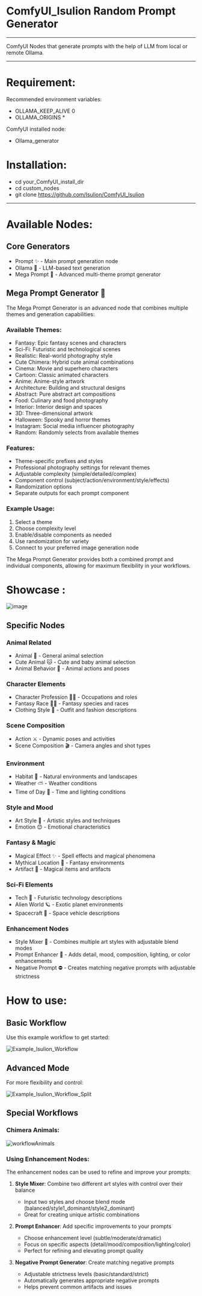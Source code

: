 # ComfyUI_Isulion Random Prompt Generator

--------------

ComfyUI Nodes that generate prompts with the help of LLM from local or remote Ollama.

--------------

# Requirement:

Recommended environment variables:
- OLLAMA_KEEP_ALIVE  	0
- OLLAMA_ORIGINS		*

ComfyUI installed node:
- Ollama_generator 

# Installation:

- cd your_ComfyUI_install_dir
- cd custom_nodes
- git clone https://github.com/Isulion/ComfyUI_Isulion

--------------

# Available Nodes:

## Core Generators
- Prompt  ✨ - Main prompt generation node
- Ollama  🤖 - LLM-based text generation
- Mega Prompt 🎯 - Advanced multi-theme prompt generator

## Mega Prompt Generator 🎯
The Mega Prompt Generator is an advanced node that combines multiple themes and generation capabilities:

### Available Themes:
- Fantasy: Epic fantasy scenes and characters
- Sci-Fi: Futuristic and technological scenes
- Realistic: Real-world photography style
- Cute Chimera: Hybrid cute animal combinations
- Cinema: Movie and superhero characters
- Cartoon: Classic animated characters
- Anime: Anime-style artwork
- Architecture: Building and structural designs
- Abstract: Pure abstract art compositions
- Food: Culinary and food photography
- Interior: Interior design and spaces
- 3D: Three-dimensional artwork
- Halloween: Spooky and horror themes
- Instagram: Social media influencer photography
- Random: Randomly selects from available themes

### Features:
- Theme-specific prefixes and styles
- Professional photography settings for relevant themes
- Adjustable complexity (simple/detailed/complex)
- Component control (subject/action/environment/style/effects)
- Randomization options
- Separate outputs for each prompt component

### Example Usage:
1. Select a theme
2. Choose complexity level
3. Enable/disable components as needed
4. Use randomization for variety
5. Connect to your preferred image generation node

The Mega Prompt Generator provides both a combined prompt and individual components, allowing for maximum flexibility in your workflows.

# Showcase : 
![image](https://github.com/user-attachments/assets/56d69f0a-d840-42de-93ef-5378293263ee)



## Specific Nodes

### Animal Related
- Animal 🦁 - General animal selection
- Cute Animal 🐱 - Cute and baby animal selection
- Animal Behavior 🦊 - Animal actions and poses

### Character Elements
- Character Profession 👨‍🍳 - Occupations and roles
- Fantasy Race 🧝‍♂️ - Fantasy species and races
- Clothing Style 👔 - Outfit and fashion descriptions

### Scene Composition
- Action ⚔️ - Dynamic poses and activities
- Scene Composition 🎬 - Camera angles and shot types

### Environment
- Habitat 🌲 - Natural environments and landscapes
- Weather ⛅ - Weather conditions
- Time of Day 🌅 - Time and lighting conditions

### Style and Mood
- Art Style 🎨 - Artistic styles and techniques
- Emotion 😊 - Emotional characteristics

### Fantasy & Magic
- Magical Effect ✨ - Spell effects and magical phenomena
- Mythical Location 🏰 - Fantasy environments
- Artifact 📿 - Magical items and artifacts

### Sci-Fi Elements
- Tech 🤖 - Futuristic technology descriptions
- Alien World 🪐 - Exotic planet environments
- Spacecraft 🚀 - Space vehicle descriptions

### Enhancement Nodes
- Style Mixer 🎨 - Combines multiple art styles with adjustable blend modes
- Prompt Enhancer 📝 - Adds detail, mood, composition, lighting, or color enhancements
- Negative Prompt ⛔ - Creates matching negative prompts with adjustable strictness


# How to use:

## Basic Workflow
Use this example workflow to get started:

![Example_Isulion_Workflow](https://github.com/user-attachments/assets/ba6d7eaa-c068-4f88-a2c9-fb07aa95052b)

## Advanced Mode
For more flexibility and control:

![Example_Isulion_Workflow_Split](https://github.com/user-attachments/assets/e578ff7a-0c03-47a1-900f-a7e209a64914)

## Special Workflows
### Chimera Animals:
![workflowAnimals](https://github.com/user-attachments/assets/afd6916a-22d0-4c4b-9989-9b78b9eaf83f)

### Using Enhancement Nodes:
The enhancement nodes can be used to refine and improve your prompts:

1. **Style Mixer**: Combine two different art styles with control over their balance
   - Input two styles and choose blend mode (balanced/style1_dominant/style2_dominant)
   - Great for creating unique artistic combinations

2. **Prompt Enhancer**: Add specific improvements to your prompts
   - Choose enhancement level (subtle/moderate/dramatic)
   - Focus on specific aspects (detail/mood/composition/lighting/color)
   - Perfect for refining and elevating prompt quality

3. **Negative Prompt Generator**: Create matching negative prompts
   - Adjustable strictness levels (basic/standard/strict)
   - Automatically generates appropriate negative prompts
   - Helps prevent common artifacts and issues
